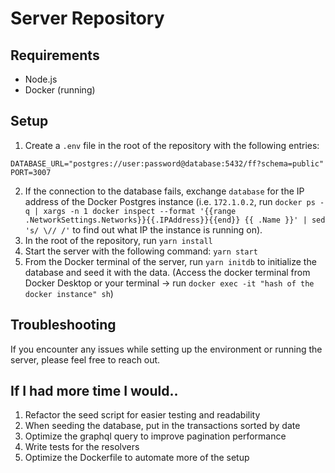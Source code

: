 # Server Repository

## Requirements
- Node.js
- Docker (running)

## Setup
1. Create a `.env` file in the root of the repository with the following entries: 

`DATABASE_URL="postgres://user:password@database:5432/ff?schema=public"
PORT=3007`

2. If the connection to the database fails, exchange `database` for the IP address of the Docker Postgres instance (i.e. `172.1.0.2`, run 
`docker ps -q | xargs -n 1 docker inspect --format '{{range .NetworkSettings.Networks}}{{.IPAddress}}{{end}} {{ .Name }}' | sed 's/ \// /'`
to find out what IP the instance is running on).
3. In the root of the repository, run `yarn install`
4. Start the server with the following command: `yarn start`
5. From the Docker terminal of the server, run `yarn initdb` to initialize the database and seed it with the data. (Access the docker terminal from Docker Desktop or your terminal -> run `docker exec -it "hash of the docker instance" sh`)


## Troubleshooting
If you encounter any issues while setting up the environment or running the server, please feel free to reach out.

## If I had more time I would..
1. Refactor the seed script for easier testing and readability
2. When seeding the database, put in the transactions sorted by date
3. Optimize the graphql query to improve pagination performance
4. Write tests for the resolvers
5. Optimize the Dockerfile to automate more of the setup